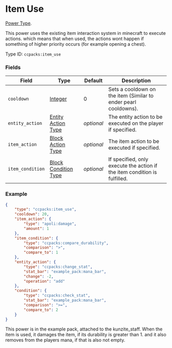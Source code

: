 # Item Use

[Power Type](../power_types.md).

This power uses the existing item interaction system in minecraft to execute actions. which means that when used, the actions wont happen if something of higher priority occurs (for example opening a chest).

Type ID: `ccpacks:item_use`

### Fields

Field  | Type | Default | Description
-------|------|---------|-------------
`cooldown` | [Integer](../data_types/integer.md) | 0 | Sets a cooldown on the item (Similar to ender pearl cooldowns).
`entity_action` | [Entity Action Type](https://origins.readthedocs.io/en/latest/types/entity_action_types/) | _optional_ | The entity action to be executed on the player if specified.
`item_action` | [Block Action Type](https://origins.readthedocs.io/en/latest/types/item_action_types/) | _optional_ | The item action to be executed if specified.
`item_condition` | [Block Condition Type](https://origins.readthedocs.io/en/latest/types/item_condition_types/) | _optional_ | If specified, only execute the action if the item condition is fulfilled.

### Example
```json
{
    "type": "ccpacks:item_use",
    "cooldown": 20,
	"item_action": {
        "type": "apoli:damage",
        "amount": 1
    },
    "item_condition": {
        "type": "ccpacks:compare_durability",
        "comparison": ">",
        "compare_to": 1
    },
    "entity_action": {
        "type": "ccpacks:change_stat",
        "stat_bar": "example_pack:mana_bar",
        "change": -2,
        "operation": "add"
    },
    "condition": {
        "type": "ccpacks:check_stat",
        "stat_bar": "example_pack:mana_bar",
        "comparison": ">=",
        "compare_to": 2
    }
}
```
This power is in the example pack, attached to the kunzite_staff. When the item is used, it damages the item, if its durability is greater than 1. and it also removes from the players mana, if that is also not empty.
